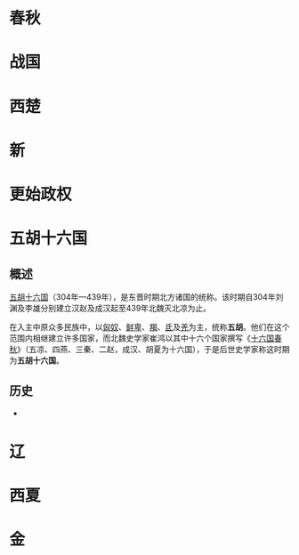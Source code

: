 # 春秋

# 战国

# 西楚

# 新

# 更始政权

# 五胡十六国

## 概述

[五胡十六国](https://zh.wikipedia.org/wiki/五胡十六国)（304年—439年），是东晋时期北方诸国的统称。该时期自304年刘渊及李雄分别建立汉赵及成汉起至439年北魏灭北凉为止。

在入主中原众多民族中，以[匈奴](https://zh.wikipedia.org/wiki/匈奴)、[鲜卑](https://zh.wikipedia.org/wiki/鲜卑)、[羯](https://zh.wikipedia.org/wiki/羯)、[氐](https://zh.wikipedia.org/wiki/氐)及[羌](https://zh.wikipedia.org/wiki/古羌人)为主，统称**五胡**。他们在这个范围内相继建立许多国家，而北魏史学家崔鸿以其中十六个国家撰写《[十六国春秋](https://zh.wikipedia.org/wiki/十六国春秋)》（五凉、四燕、三秦、二赵，成汉、胡夏为十六国），于是后世史学家称这时期为**五胡十六国**。

## 历史

- 

# 辽

# 西夏

# 金

